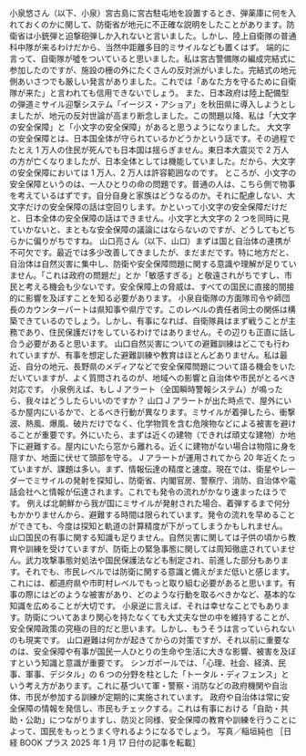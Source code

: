 ###

小泉悠さん（以下、小泉）宮古島に宮古駐屯地を設置するとき、弾薬庫に何を入れておくのかに関して、防衛省が地元に不正確な説明をしたことがあります。防衛省は小銃弾と迫撃砲弾しか入れないと言いました。しかし、陸上自衛隊の普通科中隊が来るわけだから、当然中距離多目的ミサイルなども置くはず。
端的に言って、自衛隊が噓をついていると思いました。私は宮古警備隊の編成完結式に参加したのですが、施設の栅の外にたくさんの反対派がいました。完結式の地元側あいさつでも厳しい発言がありました。これでは「あなた方を守るために自衛隊が来た」と言われても信用できないでしょう。
また、日本政府は陸上配備型の弾道ミサイル迎撃システム「イージス・アショア」を秋田県に導入しようとしましたが、地元の反対世論が高まり断念しました。この問題以降、私は「大文字の安全保障」と「小文字の安全保障」があると思うようになりました。
大文字の安全保障とは、日本国全体が守られているかどうかという話です。その過程でたとえ 1 万人の住民が死んでも日本国は揺らぎません。東日本大震災で 2 万人の方が亡くなりましたが、日本全体としては機能していました。だから、大文字の安全保障においては 1 万人、2 万人は許容範囲なのです。
ところが、小文字の安全保障というのは、一人ひとりの命の問題です。普通の人は、こちら側で物事を考えているはずです。自分自身と家族はどうなるのか。それに配慮しない、大文字だけの安全保障の話は空回りします。かといって小文字の安全保障だけだと、日本全体の安全保障の話はできません。小文字と大文字の 2 つを同時に見ていかないと、まともな安全保障の議論にはならないのですが、どうしてもどちらかに偏りがちですね。
山口亮さん（以下、山口）まずは国と自治体の連携が不可欠です。最近では多少改善してきましたが、まだまだです。特に地方だと、自治体は自然災害に集中し、防衛や安全保障問題に関する意識や理解が足りていません。「これは政府の問題だ」とか「敏感すぎる」と敬遠されがちですし、市民と考える機会も少ないです。安全保障上の脅威は、すべての国民に直接的間接的に影響を及ぼすことを知る必要があります。
小泉自衛隊の方面隊司令や師団長のカウンターパートは県知事や県庁です。このレベルの責任者同士の関係は構築できているのでしょう。しかし、有事になれば、自衛隊員はまず戦うことが主務であり、住民保護だけをしているわけではありません。その辺りも正直に話し合う必要があると思います。
山口自然災害についての避難訓練はどこでも行われていますが、有事を想定した避難訓練や教育はほとんどありません。私は最近、自分の地元、長野県のメディアなどで安全保障問題について語る機会をいただいていますが、よく質問されるのが、地域への影響と自治体や市民がとるべき対応です。
小泉例えば、もし J アラート（全国瞬時警報システム）が鳴ったら、我々はどうしたらいいのですか？
山口 J アラートが出た時点で、屋外にいるか屋内にいるかで、とるべき行動が異なります。ミサイルが着弾したら、衝撃波、熱風、爆風、破片だけでなく、化学物質を含む危険物などによる被害を避けることが重要です。外にいたら、まずは近くの建物（できれば頑丈な建物）か地下に避難する。屋内にいたら窓から離れる。近くに建物がない場合は物陰に身を隠すか、地面に伏せて頭部を守る。
J アラートが運用されてから 20 年近くたっていますが、課題は多い。まず、情報伝達の精度と速度。現在では、衛星やレーダーでミサイルの発射を探知し、防衛省、内閣官房、警察庁、消防、自治体や電話会社へと情報が伝達されます。これでも発令の流れがかなり速まったほうです。
例えば北朝鮮から我が国にミサイルが発射された場合、着弾するまで何分もかかりませんから、避難する時間は限られています。発令の流れを早めることができても、今度は探知と軌道の計算精度が下がってしまうかもしれません。
山口国民の有事に関する知識も足りません。自然災害に関しては子供の頃から教育や訓練を受けていますが、防衛上の緊急事態に関しては周知徹底されていません。武力攻撃事態対処法や国民保護法なども制定され、前進した部分もあります。それでも、市民レベルでは防衛に関する意識と備えがまだ低いと感じます。これには、都道府県や市町村レベルでもっと取り組む必要があると思います。有事の際にはどのような被害があり、どのような行動を取るべきかなど、基本的な知識を広めることが大切です。
小泉逆に言えば、それは幸せなことでもあります。防衛についてあまり関心を持たなくても大丈夫な世の中を維持することが、安全保障政策の究極の目的だと思います。しかし、もうそうは言っていられないのも現実です。
山口避難は何かが起きてからの対策ですが、それ以前に重要なのは、安全保障や有事が国民一人ひとりの生命や生活に大きな影響、被害を及ぼすという知識と意識が重要です。
シンガポールでは、「心理、社会、経済、民事、軍事、デジタル」の 6 つの分野を柱とした「トータル・ディフェンス」という考え方があります。これに基づいて軍・警察・消防などの政府機関や自治体、市民が参加する訓練が定期的に実施されています。
政府や自治体は常に安全保障の情報を発信し、市民もチェックする。これは有事における「自助・共助・公助」につながりますし、防災と同様、安全保障の教育や訓練を行うことによって、国民をもっとうまく守れるようになるでしょう。
写真／稲垣純也
［日経 BOOK プラス 2025 年 1 月 17 日付の記事を転載］
